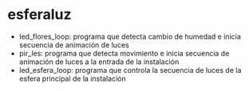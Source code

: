 # esferaluz

- led_flores_loop: programa que detecta cambio de humedad e inicia secuencia de animación de luces
- pir_les: programa que detecta movimiento e inicia secuencia de animación de luces a la entrada de la instalación
- led_esfera_loop: programa que controla la secuencia de luces de la esfera principal de la instalación
